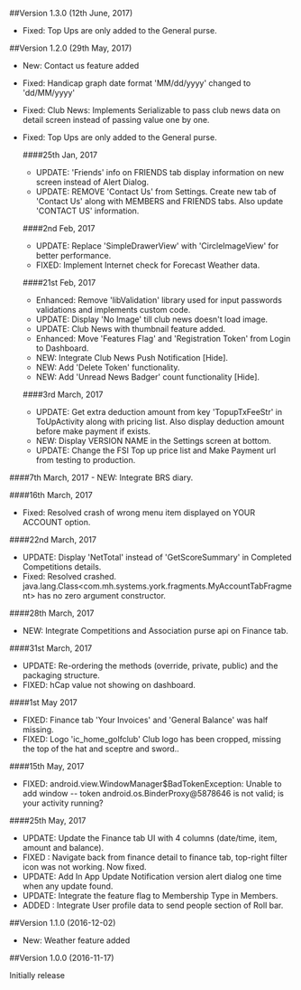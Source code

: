 ##Version 1.3.0 (12th June, 2017)
 - Fixed: Top Ups are only added to the General purse.

##Version 1.2.0 (29th May, 2017)
 - New: Contact us feature added
 - Fixed: Handicap graph date format 'MM/dd/yyyy' changed to 'dd/MM/yyyy'
 - Fixed: Club News: Implements Serializable to pass club news data on detail screen instead of passing value one by one.
 - Fixed: Top Ups are only added to the General purse.

   ####25th Jan, 2017
    - UPDATE: 'Friends' info on FRIENDS tab display information on new screen instead of Alert Dialog.
    - UPDATE: REMOVE 'Contact Us' from Settings. Create new tab of 'Contact Us' along with MEMBERS and FRIENDS tabs. Also update 'CONTACT US' information.

   ####2nd Feb, 2017
    - UPDATE: Replace 'SimpleDrawerView' with 'CircleImageView' for better performance.
    - FIXED: Implement Internet check for Forecast Weather data.

   ####21st Feb, 2017
    - Enhanced: Remove 'libValidation' library used for input passwords validations and implements custom code.
    - UPDATE: Display 'No Image' till club news doesn't load image.
    - UPDATE: Club News with thumbnail feature added.
    - Enhanced: Move 'Features Flag' and 'Registration Token' from Login to Dashboard.
    - NEW: Integrate Club News Push Notification [Hide].
    - NEW: Add 'Delete Token' functionality.
    - NEW: Add 'Unread News Badger' count functionality [Hide].

   ####3rd March, 2017
    - UPDATE: Get extra deduction amount from key 'TopupTxFeeStr' in ToUpActivity along with pricing list. Also display deduction amount before make payment if exists.
    - NEW: Display VERSION NAME in the Settings screen at bottom.
    - UPDATE: Change the FSI Top up price list and Make Payment url from testing to production.

  ####7th March, 2017
    - NEW: Integrate BRS diary.
    
  ####16th March, 2017
   - Fixed: Resolved crash of wrong menu item displayed on YOUR ACCOUNT option.

  ####22nd March, 2017
   - UPDATE: Display 'NetTotal' instead of 'GetScoreSummary' in Completed Competitions details.
   - Fixed: Resolved crashed. java.lang.Class<com.mh.systems.york.fragments.MyAccountTabFragment> has no zero argument constructor.
 
  ####28th March, 2017
  - NEW: Integrate Competitions and Association purse api on Finance tab.

  ####31st March, 2017
  - UPDATE: Re-ordering the methods (override, private, public) and the packaging structure.
  - FIXED: hCap value not showing on dashboard.
  
  ####1st May 2017
  - FIXED: Finance tab 'Your Invoices' and 'General Balance' was half missing.
  - FIXED: Logo 'ic_home_golfclub' Club logo has been cropped, missing the top of the hat and sceptre and sword..
  
  ####15th May, 2017
  - FIXED: android.view.WindowManager$BadTokenException: Unable to add window -- token android.os.BinderProxy@5878646 is not valid; is your activity running?
   
  ####25th May, 2017
  - UPDATE: Update the Finance tab UI with 4 columns (date/time, item, amount and balance).
  - FIXED : Navigate back from finance detail to finance tab, top-right filter icon was not working. Now fixed.
  - UPDATE: Add In App Update Notification version alert dialog one time when any update found.
  - UPDATE: Integrate the feature flag to Membership Type in Members.
  - ADDED : Integrate User profile data to send people section of Roll bar.
   
##Version 1.1.0 (2016-12-02)

- New: Weather feature added

##Version 1.0.0 (2016-11-17)

Initially release

